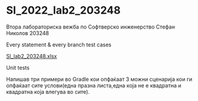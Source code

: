 # SI_2022_lab2_203248
Втора лабораториска вежба по Софтверско инженерство
Стефан Николов 203248



Every statement & every branch test cases


[SI_lab2_203248.xlsx](https://github.com/DejanFilip/SI_2022_lab2_203248/files/8791369/SI_lab2_203248.xlsx)


Unit tests


Напишав три примери во Gradle кои опфаќаат 3 можни сценарија кои ги опфаќаат сите услови(една празна листа,една која не е квадратна и квадратна која влегува во сите).
